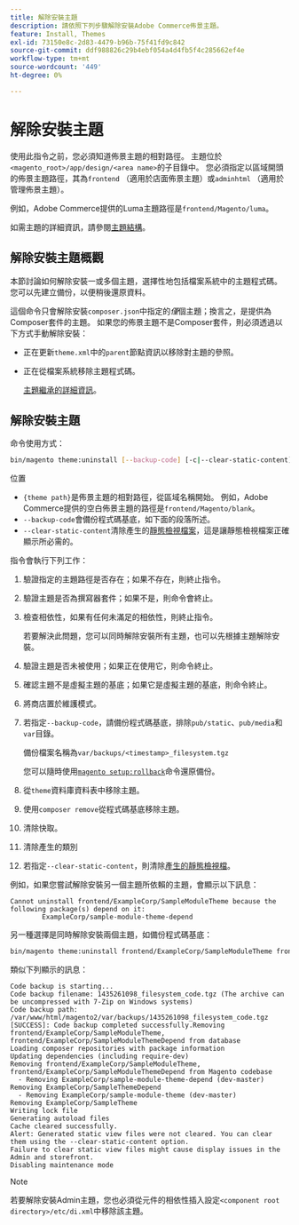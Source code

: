 ```yaml
---
title: 解除安裝主題
description: 請依照下列步驟解除安裝Adobe Commerce佈景主題。
feature: Install, Themes
exl-id: 73150e8c-2d83-4479-b96b-75f41fd9c842
source-git-commit: ddf988826c29b4ebf054a4d4fb5f4c285662ef4e
workflow-type: tm+mt
source-wordcount: '449'
ht-degree: 0%

---
```


# 解除安裝主題

使用此指令之前，您必須知道佈景主題的相對路徑。 主題位於`<magento_root>/app/design/<area name>`的子目錄中。 您必須指定以區域開頭的佈景主題路徑，其為`frontend` （適用於店面佈景主題）或`adminhtml` （適用於管理佈景主題）。

例如，Adobe Commerce提供的Luma主題路徑是`frontend/Magento/luma`。

如需主題的詳細資訊，請參閱[主題結構](https://developer.adobe.com/commerce/frontend-core/guide/themes/structure/)。

## 解除安裝主題概觀

本節討論如何解除安裝一或多個主題，選擇性地包括檔案系統中的主題程式碼。 您可以先建立備份，以便稍後還原資料。

這個命令只會解除安裝`composer.json`中指定的&#x200B;*僅*&#x200B;個主題；換言之，是提供為Composer套件的主題。 如果您的佈景主題不是Composer套件，則必須透過以下方式手動解除安裝：

* 正在更新`theme.xml`中的`parent`節點資訊以移除對主題的參照。
* 正在從檔案系統移除主題程式碼。

  [主題繼承的詳細資訊](https://developer.adobe.com/commerce/frontend-core/guide/themes/inheritance/)。

## 解除安裝主題

命令使用方式：

```bash
bin/magento theme:uninstall [--backup-code] [-c|--clear-static-content] {theme path} ... {theme path}
```

位置

* `{theme path}`是佈景主題的相對路徑，從區域名稱開始。 例如，Adobe Commerce提供的空白佈景主題的路徑是`frontend/Magento/blank`。
* `--backup-code`會備份程式碼基底，如下面的段落所述。
* `--clear-static-content`清除產生的[靜態檢視檔案](../../configuration/cli/static-view-file-deployment.md)，這是讓靜態檢視檔案正確顯示所必需的。

指令會執行下列工作：

1. 驗證指定的主題路徑是否存在；如果不存在，則終止指令。
1. 驗證主題是否為撰寫器套件；如果不是，則命令會終止。
1. 檢查相依性，如果有任何未滿足的相依性，則終止指令。

   若要解決此問題，您可以同時解除安裝所有主題，也可以先根據主題解除安裝。

1. 驗證主題是否未被使用；如果正在使用它，則命令終止。
1. 確認主題不是虛擬主題的基底；如果它是虛擬主題的基底，則命令終止。
1. 將商店置於維護模式。
1. 若指定`--backup-code`，請備份程式碼基底，排除`pub/static`、`pub/media`和`var`目錄。

   備份檔案名稱為`var/backups/<timestamp>_filesystem.tgz`

   您可以隨時使用[`magento setup:rollback`](uninstall-modules.md#roll-back-the-file-system-database-or-media-files)命令還原備份。

1. 從`theme`資料庫資料表中移除主題。
1. 使用`composer remove`從程式碼基底移除主題。
1. 清除快取。
1. 清除產生的類別
1. 若指定`--clear-static-content`，則清除[產生的靜態檢視檔](../../configuration/cli/static-view-file-deployment.md)。

例如，如果您嘗試解除安裝另一個主題所依賴的主題，會顯示以下訊息：

```terminal
Cannot uninstall frontend/ExampleCorp/SampleModuleTheme because the following package(s) depend on it:
        ExampleCorp/sample-module-theme-depend
```

另一種選擇是同時解除安裝兩個主題，如備份程式碼基底：

```bash
bin/magento theme:uninstall frontend/ExampleCorp/SampleModuleTheme frontend/ExampleCorp/SampleModuleThemeDepend --backup-code
```

類似下列顯示的訊息：

```terminal
Code backup is starting...
Code backup filename: 1435261098_filesystem_code.tgz (The archive can be uncompressed with 7-Zip on Windows systems)
Code backup path: /var/www/html/magento2/var/backups/1435261098_filesystem_code.tgz
[SUCCESS]: Code backup completed successfully.Removing frontend/ExampleCorp/SampleModuleTheme, frontend/ExampleCorp/SampleModuleThemeDepend from database
Loading composer repositories with package information
Updating dependencies (including require-dev)
Removing frontend/ExampleCorp/SampleModuleTheme, frontend/ExampleCorp/SampleModuleThemeDepend from Magento codebase
  - Removing ExampleCorp/sample-module-theme-depend (dev-master)
Removing ExampleCorp/SampleThemeDepend
  - Removing ExampleCorp/sample-module-theme (dev-master)
Removing ExampleCorp/SampleTheme
Writing lock file
Generating autoload files
Cache cleared successfully.
Alert: Generated static view files were not cleared. You can clear them using the --clear-static-content option.
Failure to clear static view files might cause display issues in the Admin and storefront.
Disabling maintenance mode
```

>[!NOTE]
>
>若要解除安裝Admin主題，您也必須從元件的相依性插入設定`<component root directory>/etc/di.xml`中移除該主題。
